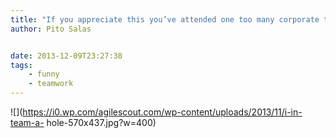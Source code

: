 ```yaml
---
title: "If you appreciate this you’ve attended one too many corporate trainings"
author: Pito Salas


date: 2013-12-09T23:27:38
tags:
    - funny
    - teamwork
---
```




![](https://i0.wp.com/agilescout.com/wp-content/uploads/2013/11/i-in-team-a-
hole-570x437.jpg?w=400)


